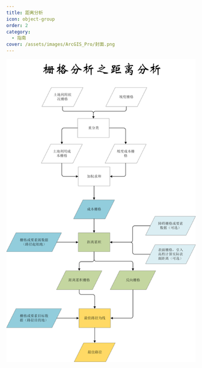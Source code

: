 ```yaml
---
title: 距离分析
icon: object-group
order: 2
category:
  - 指南
cover: /assets/images/ArcGIS_Pro/封面.png
---
```

![距离分析](image/distance/距离分析.png)
